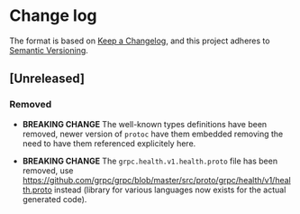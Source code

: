 # Change log

The format is based on [Keep a Changelog](https://keepachangelog.com/en/1.0.0/),
and this project adheres to [Semantic Versioning](https://semver.org/spec/v2.0.0.html).

## [Unreleased]

### Removed

- **BREAKING CHANGE** The well-known types definitions have been removed, newer version of `protoc` have them embedded removing the need to have them referenced explicitely here.

- **BREAKING CHANGE** The `grpc.health.v1.health.proto` file has been removed, use https://github.com/grpc/grpc/blob/master/src/proto/grpc/health/v1/health.proto instead (library for various languages now exists for the actual generated code).
